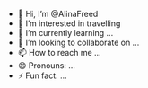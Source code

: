 - 👋 Hi, I’m @AlinaFreed
- 👀 I’m interested in travelling
- 🌱 I’m currently learning ...
- 💞️ I’m looking to collaborate on ...
- 📫 How to reach me ...
- 😄 Pronouns: ...
- ⚡ Fun fact: ...

<!---
AlinaFreed/AlinaFreed is a ✨ special ✨ repository because its `README.md` (this file) appears on your GitHub profile.
You can click the Preview link to take a look at your changes.
--->
